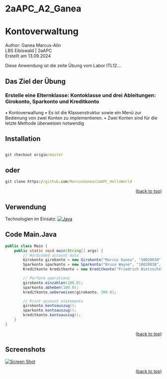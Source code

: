 # 2aAPC_A2_Ganea
<a name="readme-top"></a>
# Kontoverwaltung
Author: Ganea Marcus-Alin <br>
LBS Eibiswald | 2aAPC <br>
Erstellt am 13.09.2024

Diese Anwendung ist die zeite Übung vom Labor ITL12...<br>

## Das Ziel der Übung
### Erstelle eine Elternklasse: Kontoklasse und drei Ableitungen: Girokonto, Sparkonto und Kreditkonto

•	Kontoverwaltung 
•	Es ist die Klassenstruktur sowie ein Menü zur Bedienung von zwei Konten zu implementieren.
•	Zwei Konten sind für die letzte Methode überweisen notwendig


## Installation

```cmd

git checkout origin/master
```
## oder
```cmd
git clone https://github.com/MarcusGanea/2aAPC_HelloWorld

```
<p align="right">(<a href="#readme-top">back to top</a>)</p>

## Verwendung
Technologien im Einsatz:
[![Java][java.com]][java-url]

## Code Main.Java
```java
public class Main {
    public static void main(String[] args) {
        // Hardcoded account data
        Girokonto girokonto = new Girokonto("Marcus Ganea", "10020030", "1234567890", 500.0, 10.0, 1000000.0);
        Sparkonto sparkonto = new Sparkonto("Bruce Wayne", "10020030", "0987654321", 2000.0, 5.0);
        Kreditkonto kreditkonto = new Kreditkonto("Friedrich Nietzsche", "10020030", "1122334455", 3000.0, 500.0, 10.0);

        // Perform operations
        girokonto.einzahlen(100.0);
        sparkonto.abheben(100.0);
        kreditkonto.ueberweisen(girokonto, 300.0);

        // Print account statements
        girokonto.kontoauszug();
        sparkonto.kontoauszug();
        kreditkonto.kontoauszug();
    }
}

```
<p align="right">(<a href="#readme-top">back to top</a>)</p>

## Screenshots

[![Screen Shot][product-screenshot]](A2_Kontoverwaltung\Screen1.png)

<p align="right">(<a href="#readme-top">back to top</a>)</p>


<!-- MARKDOWN LINKS & IMAGES -->
<!-- https://www.markdownguide.org/basic-syntax/#reference-style-links -->
[java.com]: https://img.shields.io/badge/Java-ED8B00?style=for-the-badge&logo=openjdk&logoColor=white
[java-url]: https://www.java.com/de/
[product-screenshot]: Screen1.png

